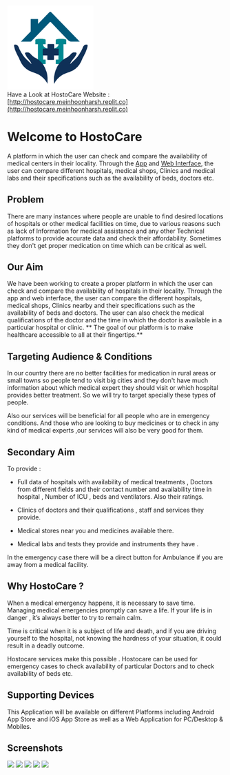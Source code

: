 <img src="https://github.com/meinhoonharsh/HostoCare/blob/main/static/images/logo.png" width="200"><br>
Have a Look at HostoCare Website : [http://hostocare.meinhoonharsh.replit.co](http://hostocare.meinhoonharsh.replit.co)
# Welcome to HostoCare

A platform in which the user can check and compare the availability of medical centers in their locality. Through the [App](http://github.com/semikolan/HostoCare-App) and [Web Interface](http://github.com/semikolan/HostoCare), the user can compare different hospitals, medical shops, Clinics and medical labs and their specifications such as the availability of beds, doctors etc.


## Problem
There are many instances where people are unable to find desired locations of hospitals or other medical facilities on time, due to various reasons such as lack of Information for medical assistance and any other Technical platforms to provide accurate data and check their affordability. Sometimes they don't get proper medication on time which can be critical as well.

## Our Aim

We have been working to create a proper platform in which the user can check and compare the availability of hospitals in their locality. Through the app and web interface, the user can compare the different hospitals, medical shops, Clinics nearby and their specifications such as the availability of beds and doctors. The user can also check the medical qualifications of the doctor and the time in which the doctor is available in a particular hospital or clinic.
**
The goal of our platform is to make healthcare accessible to all at their fingertips.**

## Targeting Audience & Conditions  

In our country there are no better facilities for medication in rural areas or small towns so people tend to visit big cities and they don't have much information about which medical expert they should visit or which hospital provides better treatment. So we will try to target specially these types of people.

Also our services will be beneficial for all people who are in emergency conditions. And those who are looking to buy medicines or to check in any kind of medical experts ,our services will also be very good for them.

## Secondary Aim

To provide :

-   Full data of hospitals with availability of medical treatments , Doctors from different fields and their contact number and availability time in hospital , Number of ICU , beds and ventilators. Also their ratings.
    
-   Clinics of doctors and their qualifications , staff and services they provide.
    
-   Medical stores near you and medicines available there.
    
-   Medical labs and tests they provide and instruments they have .   
    

In the emergency case there will be a direct button for Ambulance if you are away from a medical facility.

## Why HostoCare ?
When a medical emergency happens, it is necessary to save time. Managing medical emergencies promptly can save a life. If your life is in danger , it’s always better to try to remain calm.

Time is critical when it is a subject of life and death, and if you are driving yourself to the hospital, not knowing the hardness of your situation, it could result in a deadly outcome.

Hostocare services make this possible . Hostocare can be used for emergency cases to check availability of particular Doctors and to check availability of beds etc.

## Supporting Devices

This Application will be available on different Platforms including Android App Store and iOS App Store as well as a Web Application for PC/Desktop & Mobiles.

## Screenshots
<img src="https://raw.githubusercontent.com/very-good-team/Hostocare-App/main/hostocare%20(1).jpeg">
<img src="https://raw.githubusercontent.com/very-good-team/Hostocare-App/main/hostocare%20(2).jpeg">
<img src="https://raw.githubusercontent.com/very-good-team/Hostocare-App/main/hostocare%20(3).jpeg">
<img src="https://raw.githubusercontent.com/very-good-team/Hostocare-App/main/hostocare%20(4).jpeg">
<img src="https://raw.githubusercontent.com/very-good-team/Hostocare-App/main/hostocare%20(5).jpeg">
